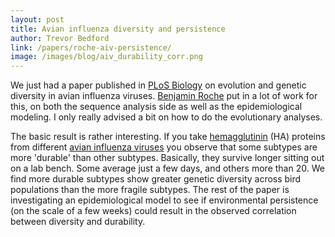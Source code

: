 ```yaml
---
layout: post
title: Avian influenza diversity and persistence
author: Trevor Bedford
link: /papers/roche-aiv-persistence/
image: /images/blog/aiv_durability_corr.png
---
```


We just had a paper published in [PLoS Biology](http://www.plosbiology.org/article/info:doi/10.1371/journal.pbio.1001931) on evolution and genetic diversity in avian influenza viruses.  [Benjamin Roche](https://sites.google.com/site/rocheben/) put in a lot of work for this, on both the sequence analysis side as well as the epidemiological modeling.  I only really advised a bit on how to do the evolutionary analyses.

The basic result is rather interesting.  If you take [hemagglutinin](http://en.wikipedia.org/wiki/Influenza_hemagglutinin) (HA) proteins from different [avian influenza viruses](http://en.wikipedia.org/wiki/Avian_influenza) you observe that some subtypes are more 'durable' than other subtypes.  Basically, they survive longer sitting out on a lab bench.  Some average just a few days, and others more than 20.  We find more durable subtypes show greater genetic diversity across bird populations than the more fragile subtypes.  The rest of the paper is investigating an epidemiological model to see if environmental persistence (on the scale of a few weeks) could result in the observed correlation between diversity and durability.